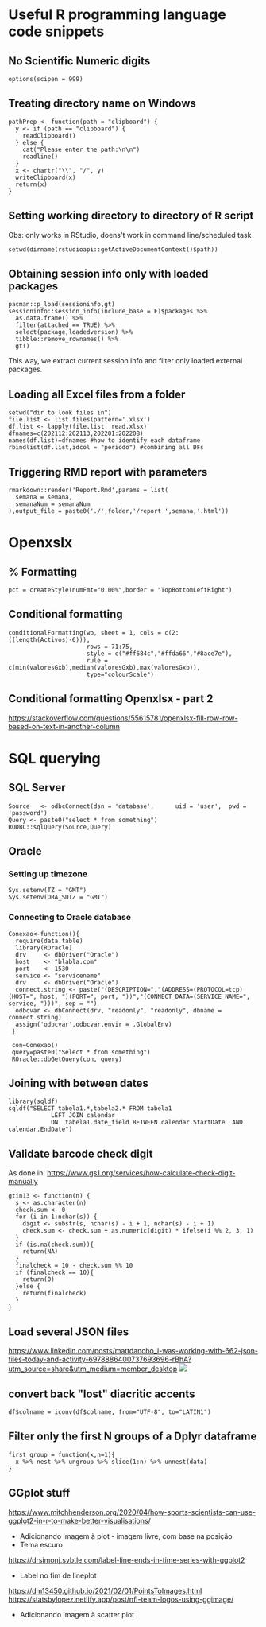 # Useful R programming language code snippets

## No Scientific Numeric digits 
```
options(scipen = 999)
```

## Treating directory name on Windows
```
pathPrep <- function(path = "clipboard") {
  y <- if (path == "clipboard") {
    readClipboard()
  } else {
    cat("Please enter the path:\n\n")
    readline()
  }
  x <- chartr("\\", "/", y)
  writeClipboard(x)
  return(x)
}
```

## Setting working directory to directory of R script
Obs: only works in RStudio, doens't work in command line/scheduled task
```
setwd(dirname(rstudioapi::getActiveDocumentContext()$path))
```

## Obtaining session info only with loaded packages
```
pacman::p_load(sessioninfo,gt)
sessioninfo::session_info(include_base = F)$packages %>% 
  as.data.frame() %>% 
  filter(attached == TRUE) %>% 
  select(package,loadedversion) %>% 
  tibble::remove_rownames() %>% 
  gt()
```
This way, we extract current session info and filter only loaded external packages.


## Loading all Excel files from a folder
```
setwd("dir to look files in")
file.list <- list.files(pattern='.xlsx')
df.list <- lapply(file.list, read.xlsx)
dfnames=c(202112:202113,202201:202208)
names(df.list)=dfnames #how to identify each dataframe
rbindlist(df.list,idcol = "periodo") #combining all DFs
```

## Triggering RMD report with parameters
```
rmarkdown::render('Report.Rmd',params = list(
  semana = semana,
  semanaNum = semanaNum
),output_file = paste0('./',folder,'/report ',semana,'.html'))
```

# Openxslx

## % Formatting
```
pct = createStyle(numFmt="0.00%",border = "TopBottomLeftRight")
```

## Conditional formatting
```
conditionalFormatting(wb, sheet = 1, cols = c(2:((length(Activos)-6))),
                      rows = 71:75,
                      style = c("#ff684c","#ffda66","#8ace7e"),
                      rule = c(min(valoresGxb),median(valoresGxb),max(valoresGxb)),
                      type="colourScale")
```

## Conditional formatting Openxlsx - part 2
https://stackoverflow.com/questions/55615781/openxlsx-fill-row-row-based-on-text-in-another-column



# SQL querying

## SQL Server
```
Source   <- odbcConnect(dsn = 'database',      uid = 'user',  pwd = 'password')
Query <- paste0("select * from something")
RODBC::sqlQuery(Source,Query)
```

## Oracle

### Setting up timezone
```
Sys.setenv(TZ = "GMT")
Sys.setenv(ORA_SDTZ = "GMT")
```

### Connecting to Oracle database
```
Conexao<-function(){
  require(data.table)
  library(ROracle)
  drv     <- dbDriver("Oracle")
  host    <- "blabla.com"
  port    <- 1530
  service <- "servicename"
  drv     <- dbDriver("Oracle")
  connect.string <- paste("(DESCRIPTION=","(ADDRESS=(PROTOCOL=tcp)(HOST=", host, ")(PORT=", port, "))","(CONNECT_DATA=(SERVICE_NAME=", service, ")))", sep = "")
  odbcvar <- dbConnect(drv, "readonly", "readonly", dbname = connect.string)
  assign('odbcvar',odbcvar,envir = .GlobalEnv)    
 }
 
 con=Conexao()
 query=paste0("Select * from something")
 ROracle::dbGetQuery(con, query)
```

## Joining with between dates
```
library(sqldf)
sqldf("SELECT tabela1.*,tabela2.* FROM tabela1
            LEFT JOIN calendar
            ON  tabela1.date_field BETWEEN calendar.StartDate  AND calendar.EndDate") 
```

## Validate barcode check digit
As done in: https://www.gs1.org/services/how-calculate-check-digit-manually
```
gtin13 <- function(n) {
  s <- as.character(n)
  check.sum <- 0
  for (i in 1:nchar(s)) {
    digit <- substr(s, nchar(s) - i + 1, nchar(s) - i + 1)
    check.sum <- check.sum + as.numeric(digit) * ifelse(i %% 2, 3, 1)
  }
  if (is.na(check.sum)){
    return(NA)
  }
  finalcheck = 10 - check.sum %% 10
  if (finalcheck == 10){
    return(0)
  }else {
    return(finalcheck)
  }
}
```

## Load several JSON files 
https://www.linkedin.com/posts/mattdancho_i-was-working-with-662-json-files-today-and-activity-6978886400737693696-rBhA?utm_source=share&utm_medium=member_desktop
[<img src="https://media-exp1.licdn.com/dms/image/C4E22AQFzkRhL0iE0Kg/feedshare-shrink_800/0/1663896177933?e=1666828800&v=beta&t=bNU9qrH4bDVJzUca76TCLlCUS7THZ6AGziH64Njj7NM">](https://www.linkedin.com/posts/mattdancho_i-was-working-with-662-json-files-today-and-activity-6978886400737693696-rBhA?utm_source=share&utm_medium=member_desktop)

## convert back "lost" diacritic accents
```
df$colname = iconv(df$colname, from="UTF-8", to="LATIN1")
```

## Filter only the first N groups of a Dplyr dataframe
```
first_group = function(x,n=1){
  x %>% nest %>% ungroup %>% slice(1:n) %>% unnest(data)
}
```

## GGplot stuff
https://www.mitchhenderson.org/2020/04/how-sports-scientists-can-use-ggplot2-in-r-to-make-better-visualisations/

* Adicionando imagem à plot  - imagem livre, com base na posição
* Tema escuro

https://drsimonj.svbtle.com/label-line-ends-in-time-series-with-ggplot2

* Label no fim de lineplot

https://dm13450.github.io/2021/02/01/PointsToImages.html
https://statsbylopez.netlify.app/post/nfl-team-logos-using-ggimage/

* Adicionando imagem à scatter plot
